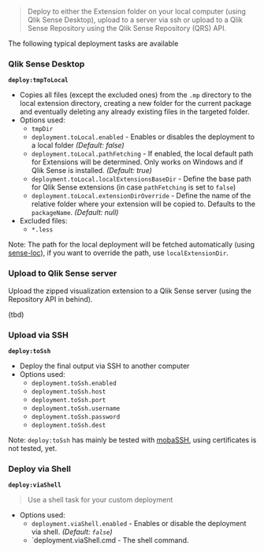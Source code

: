 > Deploy to either the Extension folder on your local computer (using Qlik Sense Desktop), upload to a server via ssh or upload to a Qlik Sense Repository using the Qlik Sense Repository (QRS) API.

The following typical deployment tasks are available

### Qlik Sense Desktop

**`deploy:tmpToLocal`** 
* Copies all files (except the excluded ones) from the `.mp` directory to the local extension directory, creating a new folder for the current package and eventually deleting any already existing files in the targeted folder.
* Options used:  
  * `tmpDir`
  * `deployment.toLocal.enabled` - Enables or disables the deployment to a local folder *(Default: false)*
  * `deployment.toLocal.pathFetching` - If enabled, the local default path for Extensions will be determined. Only works on Windows and if Qlik Sense is installed. *(Default: true)*
  * `deployment.toLocal.localExtensionsBaseDir` - Define the base path for Qlik Sense extensions (in case `pathFetching` is set to `false`)
  * `deployment.toLocal.extensionDirOverride` - Define the name of the relative folder where your extension will be copied to. Defaults to the `packageName`. *(Default: null)*
* Excluded files:  
  * `*.less`

Note: The path for the local deployment will be fetched automatically (using [sense-loc](https://github.com/stefanwalther/sense-loc)), if you want to override the path, use `localExtensionDir`.
    
  
### Upload to Qlik Sense server

Upload the zipped visualization extension to a Qlik Sense server (using the Repository API in behind).

(tbd)
  
### Upload via SSH

**`deploy:toSsh`**
* Deploy the final output via SSH to another computer
* Options used:  
  * `deployment.toSsh.enabled`
  * `deployment.toSsh.host`
  * `deployment.toSsh.port`
  * `deployment.toSsh.username`
  * `deployment.toSsh.password`
  * `deployment.toSsh.dest`

Note: `deploy:toSsh` has mainly be tested with [mobaSSH](http://mobassh.mobatek.net/), using certificates is not tested, yet.


### Deploy via Shell

**`deploy:viaShell`**

> Use a shell task for your custom deployment

* Options used:  
  * `deployment.viaShell.enabled` - Enables or disable the deployment via shell. *(Default: `false`)*
  * `deployment.viaShell.cmd - The shell command.
